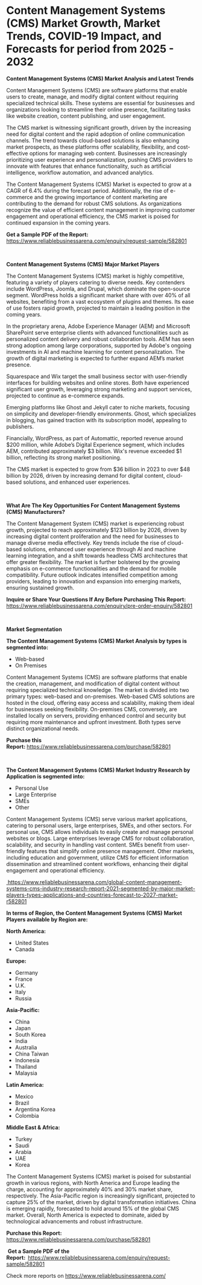 <p><h1>Content Management Systems  (CMS) Market Growth, Market Trends, COVID-19 Impact, and Forecasts for period from 2025 - 2032</h1></p><p><strong>Content Management Systems  (CMS) Market Analysis and Latest Trends</strong></p>
<p><p>Content Management Systems (CMS) are software platforms that enable users to create, manage, and modify digital content without requiring specialized technical skills. These systems are essential for businesses and organizations looking to streamline their online presence, facilitating tasks like website creation, content publishing, and user engagement.</p><p>The CMS market is witnessing significant growth, driven by the increasing need for digital content and the rapid adoption of online communication channels. The trend towards cloud-based solutions is also enhancing market prospects, as these platforms offer scalability, flexibility, and cost-effective options for managing web content. Businesses are increasingly prioritizing user experience and personalization, pushing CMS providers to innovate with features that enhance functionality, such as artificial intelligence, workflow automation, and advanced analytics.</p><p>The Content Management Systems (CMS) Market is expected to grow at a CAGR of 6.4% during the forecast period. Additionally, the rise of e-commerce and the growing importance of content marketing are contributing to the demand for robust CMS solutions. As organizations recognize the value of efficient content management in improving customer engagement and operational efficiency, the CMS market is poised for continued expansion in the coming years.</p></p>
<p><strong>Get a Sample PDF of the Report:&nbsp;</strong> <a href="https://www.reliablebusinessarena.com/enquiry/request-sample/582801?utm_campaign=2647&utm_medium=2&utm_source=Github&utm_content=ia&utm_term=23032025&utm_id=content-management-systems-cms">https://www.reliablebusinessarena.com/enquiry/request-sample/582801</a></p>
<p>&nbsp;</p>
<p><strong>Content Management Systems  (CMS) Major Market Players</strong></p>
<p><p>The Content Management Systems (CMS) market is highly competitive, featuring a variety of players catering to diverse needs. Key contenders include WordPress, Joomla, and Drupal, which dominate the open-source segment. WordPress holds a significant market share with over 40% of all websites, benefiting from a vast ecosystem of plugins and themes. Its ease of use fosters rapid growth, projected to maintain a leading position in the coming years.</p><p>In the proprietary arena, Adobe Experience Manager (AEM) and Microsoft SharePoint serve enterprise clients with advanced functionalities such as personalized content delivery and robust collaboration tools. AEM has seen strong adoption among large corporations, supported by Adobe's ongoing investments in AI and machine learning for content personalization. The growth of digital marketing is expected to further expand AEM’s market presence.</p><p>Squarespace and Wix target the small business sector with user-friendly interfaces for building websites and online stores. Both have experienced significant user growth, leveraging strong marketing and support services, projected to continue as e-commerce expands.</p><p>Emerging platforms like Ghost and Jekyll cater to niche markets, focusing on simplicity and developer-friendly environments. Ghost, which specializes in blogging, has gained traction with its subscription model, appealing to publishers.</p><p>Financially, WordPress, as part of Automattic, reported revenue around $200 million, while Adobe’s Digital Experience segment, which includes AEM, contributed approximately $3 billion. Wix's revenue exceeded $1 billion, reflecting its strong market positioning.</p><p>The CMS market is expected to grow from $36 billion in 2023 to over $48 billion by 2026, driven by increasing demand for digital content, cloud-based solutions, and enhanced user experiences.</p></p>
<p>&nbsp;</p>
<p><strong>What Are The Key Opportunities For Content Management Systems  (CMS) Manufacturers?</strong></p>
<p><p>The Content Management System (CMS) market is experiencing robust growth, projected to reach approximately $123 billion by 2026, driven by increasing digital content proliferation and the need for businesses to manage diverse media effectively. Key trends include the rise of cloud-based solutions, enhanced user experience through AI and machine learning integration, and a shift towards headless CMS architectures that offer greater flexibility. The market is further bolstered by the growing emphasis on e-commerce functionalities and the demand for mobile compatibility. Future outlook indicates intensified competition among providers, leading to innovation and expansion into emerging markets, ensuring sustained growth.</p></p>
<p><strong>Inquire or Share Your Questions If Any Before Purchasing This Report:</strong> <a href="https://www.reliablebusinessarena.com/enquiry/pre-order-enquiry/582801?utm_campaign=2647&utm_medium=2&utm_source=Github&utm_content=ia&utm_term=23032025&utm_id=content-management-systems-cms">https://www.reliablebusinessarena.com/enquiry/pre-order-enquiry/582801</a></p>
<p>&nbsp;</p>
<p><strong>Market Segmentation</strong></p>
<p><strong>The Content Management Systems  (CMS) Market Analysis by types is segmented into:</strong></p>
<p><ul><li>Web-based</li><li>On Premises</li></ul></p>
<p><p>Content Management Systems (CMS) are software platforms that enable the creation, management, and modification of digital content without requiring specialized technical knowledge. The market is divided into two primary types: web-based and on-premises. Web-based CMS solutions are hosted in the cloud, offering easy access and scalability, making them ideal for businesses seeking flexibility. On-premises CMS, conversely, are installed locally on servers, providing enhanced control and security but requiring more maintenance and upfront investment. Both types serve distinct organizational needs.</p></p>
<p><strong>Purchase this Report:&nbsp;</strong><a href="https://www.reliablebusinessarena.com/purchase/582801?utm_campaign=2647&utm_medium=2&utm_source=Github&utm_content=ia&utm_term=23032025&utm_id=content-management-systems-cms">https://www.reliablebusinessarena.com/purchase/582801</a></p>
<p>&nbsp;</p>
<p><strong>The Content Management Systems  (CMS) Market Industry Research by Application is segmented into:</strong></p>
<p><ul><li>Personal Use</li><li>Large Enterprise</li><li>SMEs</li><li>Other</li></ul></p>
<p><p>Content Management Systems (CMS) serve various market applications, catering to personal users, large enterprises, SMEs, and other sectors. For personal use, CMS allows individuals to easily create and manage personal websites or blogs. Large enterprises leverage CMS for robust collaboration, scalability, and security in handling vast content. SMEs benefit from user-friendly features that simplify online presence management. Other markets, including education and government, utilize CMS for efficient information dissemination and streamlined content workflows, enhancing their digital engagement and operational efficiency.</p></p>
<p><a href="https://www.reliablebusinessarena.com/global-content-management-systems-cms-industry-research-report-2021-segmented-by-major-market-players-types-applications-and-countries-forecast-to-2027-market-r582801?utm_campaign=2647&utm_medium=2&utm_source=Github&utm_content=ia&utm_term=23032025&utm_id=content-management-systems-cms">&nbsp;https://www.reliablebusinessarena.com/global-content-management-systems-cms-industry-research-report-2021-segmented-by-major-market-players-types-applications-and-countries-forecast-to-2027-market-r582801</a></p>
<p><strong>In terms of Region, the Content Management Systems  (CMS) Market Players available by Region are:</strong></p>
<p>
    <p> <strong> North America: </strong>
        <ul>
            <li>United States</li>
            <li>Canada</li>
        </ul>
        </p> 
    <p> <strong> Europe: </strong>
        <ul>
            <li>Germany</li>
            <li>France</li>
            <li>U.K.</li>
            <li>Italy</li>
            <li>Russia</li>
        </ul>
        </p> 
    <p> <strong> Asia-Pacific: </strong>
        <ul>
            <li>China</li>
            <li>Japan</li>
            <li>South Korea</li>
            <li>India</li>
            <li>Australia</li>
            <li>China Taiwan</li>
            <li>Indonesia</li>
            <li>Thailand</li>
            <li>Malaysia</li>
        </ul>
        </p> 
    <p> <strong> Latin America: </strong>
        <ul>
            <li>Mexico</li>
            <li>Brazil</li>
            <li>Argentina Korea</li>
            <li>Colombia</li>
        </ul>
        </p> 
    <p> <strong> Middle East & Africa: </strong>
        <ul>
            <li>Turkey</li>
            <li>Saudi</li>
            <li>Arabia</li>
            <li>UAE</li>
            <li>Korea</li>
        </ul>
    </p>
    </p>
<p><p>The Content Management Systems (CMS) market is poised for substantial growth in various regions, with North America and Europe leading the charge, accounting for approximately 40% and 30% market share, respectively. The Asia-Pacific region is increasingly significant, projected to capture 25% of the market, driven by digital transformation initiatives. China is emerging rapidly, forecasted to hold around 15% of the global CMS market. Overall, North America is expected to dominate, aided by technological advancements and robust infrastructure.</p></p>
<p><strong>Purchase this Report: </strong><a href="https://www.reliablebusinessarena.com/purchase/582801?utm_campaign=2647&utm_medium=2&utm_source=Github&utm_content=ia&utm_term=23032025&utm_id=content-management-systems-cms">https://www.reliablebusinessarena.com/purchase/582801</a></p>
<p>&nbsp;<strong>Get a Sample PDF of the Report:&nbsp;&nbsp;</strong><a href="https://www.reliablebusinessarena.com/enquiry/request-sample/582801?utm_campaign=2647&utm_medium=2&utm_source=Github&utm_content=ia&utm_term=23032025&utm_id=content-management-systems-cms">https://www.reliablebusinessarena.com/enquiry/request-sample/582801</a></p>
<p><strong></strong></p>
<p>Check more reports on <a href="https://www.reliablebusinessarena.com/?utm_campaign=2647&utm_medium=2&utm_source=Github&utm_content=ia&utm_term=23032025&utm_id=content-management-systems-cms">https://www.reliablebusinessarena.com/</a></p>
